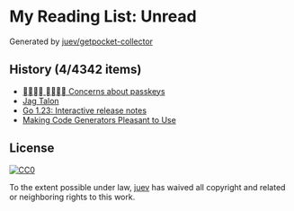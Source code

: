 # My Reading List: Unread

Generated by [juev/getpocket-collector](https://github.com/juev/getpocket-collector)

## History (4/4342 items)

- [􀀂􀀟􀀍􀀆 􀀂􀀛􀀌􀀋 Concerns about passkeys](https://me.micahrl.com/blog/concerns-about-passkeys/)
- [Jag Talon](https://usesthis.com/interviews/jag.talon/)
- [Go 1.23: Interactive release notes](https://antonz.org/go-1-23/)
- [Making Code Generators Pleasant to Use](https://hypirion.com/musings/making-code-generators-pleasant-to-use)

## License

[![CC0](https://mirrors.creativecommons.org/presskit/buttons/88x31/svg/cc-zero.svg)](https://creativecommons.org/publicdomain/zero/1.0/)

To the extent possible under law, [juev](https://github.com/juev) has waived all copyright and related or neighboring rights to this work.
